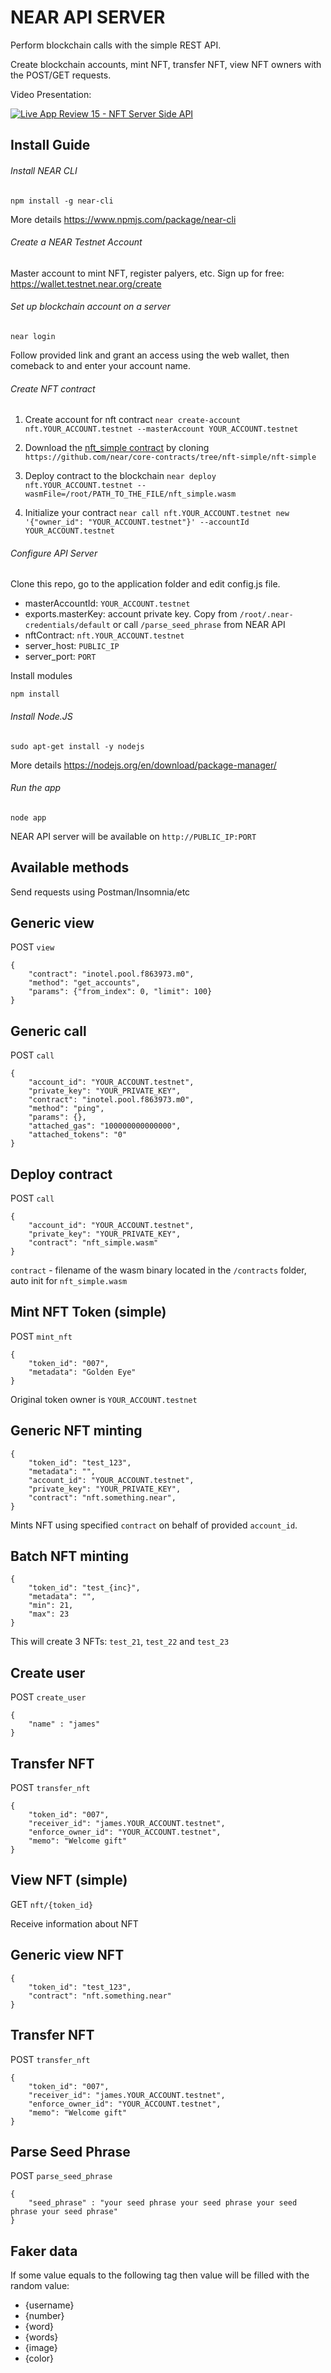 # NEAR API SERVER

Perform blockchain calls with the simple REST API.

Create blockchain accounts, mint NFT, transfer NFT, view NFT owners with the POST/GET requests.

Video Presentation:
 
[![Live App Review 15 - NFT Server Side API](https://img.youtube.com/vi/d71OscmH4cA/0.jpg)](https://youtu.be/d71OscmH4cA)

## Install Guide

###### Install NEAR CLI

`npm install -g near-cli`

More details https://www.npmjs.com/package/near-cli

###### Create a NEAR Testnet Account 

Master account to mint NFT, register palyers, etc. 
Sign up for free: https://wallet.testnet.near.org/create

###### Set up blockchain account on a server

`near login`

Follow provided link and grant an access using the web wallet, then comeback to and enter your account name. 

###### Create NFT contract

1. Create account for nft contract `near create-account nft.YOUR_ACCOUNT.testnet --masterAccount YOUR_ACCOUNT.testnet`

2. Download the [nft_simple contract](https://github.com/near/core-contracts/blob/nft-simple/nft-simple/res/nft_simple.wasm) by cloning `https://github.com/near/core-contracts/tree/nft-simple/nft-simple`

3. Deploy contract to the blockchain `near deploy nft.YOUR_ACCOUNT.testnet --wasmFile=/root/PATH_TO_THE_FILE/nft_simple.wasm`

4. Initialize your contract `near call nft.YOUR_ACCOUNT.testnet new '{"owner_id": "YOUR_ACCOUNT.testnet"}' --accountId YOUR_ACCOUNT.testnet`

###### Configure API Server

Clone this repo, go to the application folder and edit config.js file.

* masterAccountId: `YOUR_ACCOUNT.testnet`
* exports.masterKey: account private key. Copy from `/root/.near-credentials/default` or call `/parse_seed_phrase` from NEAR API  
* nftContract: `nft.YOUR_ACCOUNT.testnet`
* server_host: `PUBLIC_IP`
* server_port: `PORT`

Install modules

`npm install`

###### Install Node.JS

`sudo apt-get install -y nodejs`
 
 More details  https://nodejs.org/en/download/package-manager/
 
###### Run the app

`node app`

NEAR API server will be available on `http://PUBLIC_IP:PORT`

## Available methods

Send requests using Postman/Insomnia/etc

Generic view
---

POST `view`
```
{
    "contract": "inotel.pool.f863973.m0",
    "method": "get_accounts",
    "params": {"from_index": 0, "limit": 100}
}
```

Generic call
---

POST `call`
```
{
    "account_id": "YOUR_ACCOUNT.testnet",
    "private_key": "YOUR_PRIVATE_KEY",	
    "contract": "inotel.pool.f863973.m0",
    "method": "ping",
    "params": {},
    "attached_gas": "100000000000000",
    "attached_tokens": "0"
}
```

Deploy contract
---

POST `call`
```
{
    "account_id": "YOUR_ACCOUNT.testnet",
    "private_key": "YOUR_PRIVATE_KEY",	
    "contract": "nft_simple.wasm"
}
```

`contract` - filename of the wasm binary located in the `/contracts` folder, auto init for `nft_simple.wasm`

Mint NFT Token (simple)
---

POST `mint_nft`
```
{
    "token_id": "007",
    "metadata": "Golden Eye"	
}
```
Original token owner is `YOUR_ACCOUNT.testnet`

Generic NFT minting 
---
```
{
    "token_id": "test_123",
    "metadata": "",
    "account_id": "YOUR_ACCOUNT.testnet",
    "private_key": "YOUR_PRIVATE_KEY",	
    "contract": "nft.something.near",	    
}
```

Mints NFT using specified `contract` on behalf of provided `account_id`.

Batch NFT minting 
---
```
{
    "token_id": "test_{inc}",
    "metadata": "",    
    "min": 21,
    "max": 23
}
```

This will create 3 NFTs: `test_21`, `test_22` and `test_23`

Create user
---
POST `create_user`

```
{
    "name" : "james"
}
```
Transfer NFT
---

POST `transfer_nft`
```
{
    "token_id": "007",
    "receiver_id": "james.YOUR_ACCOUNT.testnet",
    "enforce_owner_id": "YOUR_ACCOUNT.testnet",
    "memo": "Welcome gift"	
}
```

View NFT (simple)
---

GET `nft/{token_id}`

Receive information about NFT

Generic view NFT
---
```
{
	"token_id": "test_123",
	"contract": "nft.something.near"
}
```

Transfer NFT
---
POST `transfer_nft`
```
{
    "token_id": "007",
    "receiver_id": "james.YOUR_ACCOUNT.testnet",
    "enforce_owner_id": "YOUR_ACCOUNT.testnet",
    "memo": "Welcome gift"	
}
```

Parse Seed Phrase
---
POST `parse_seed_phrase`
```
{
    "seed_phrase" : "your seed phrase your seed phrase your seed phrase your seed phrase"
}
```

Faker data
---
If some value equals to the following tag then value will be filled with the random value:

* {username}
* {number}
* {word}
* {words}
* {image}
* {color}
